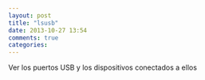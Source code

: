```yaml
---
layout: post
title: "lsusb"
date: 2013-10-27 13:54
comments: true
categories: 
---
```

Ver los puertos USB y los dispositivos conectados a ellos

